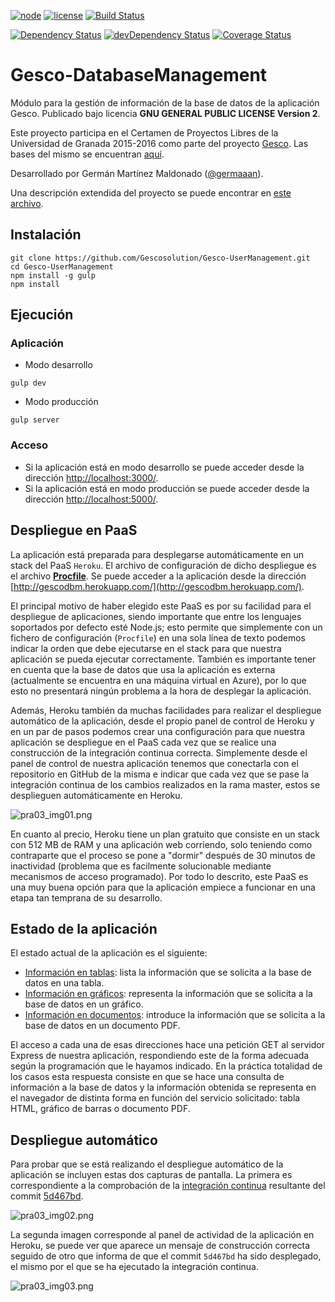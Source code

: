 [![node](https://img.shields.io/badge/node-4.2.2-blue.svg)](https://nodejs.org/en/) [![license](https://img.shields.io/badge/license-GPL%202.0-blue.svg)](https://www.gnu.org/licenses/gpl-2.0.html) [![Build Status](https://img.shields.io/travis/Gescosolution/Gesco-DatabaseManagement/master.svg?style=flat&label=Linux%20build)](https://travis-ci.org/Gescosolution/Gesco-DatabaseManagement)

[![Dependency Status](https://img.shields.io/david/Gescosolution/Gesco-DatabaseManagement.svg?style=flat)](https://david-dm.org/Gescosolution/Gesco-DatabaseManagement) [![devDependency Status](https://img.shields.io/david/dev/Gescosolution/Gesco-DatabaseManagement.svg?style=flat)](https://david-dm.org/Gescosolution/Gesco-DatabaseManagement#info=devDependencies) [![Coverage Status](https://img.shields.io/coveralls/Gescosolution/Gesco-DatabaseManagement.svg?style=flat)](https://coveralls.io/r/Gescosolution/Gesco-DatabaseManagement?branch=master)

# Gesco-DatabaseManagement
Módulo para la gestión de información de la base de datos de la aplicación Gesco. Publicado bajo licencia **GNU GENERAL PUBLIC LICENSE Version 2**.

Este proyecto participa en el Certamen de Proyectos Libres de la Universidad de Granada 2015-2016 como parte del proyecto [Gesco](https://github.com/Gescosolution/Gesco). Las bases del mismo se encuentran [aquí](https://docs.google.com/document/d/16UsdUV_XXuPUh-Imz4PSgh-2ES_YaAJpZ8fNrbTVpMA/edit).

Desarrollado por Germán Martínez Maldonado ([@germaaan](https://github.com/germaaan)).

Una descripción extendida del proyecto se puede encontrar en [este archivo](INFO.md).

## Instalación

```
git clone https://github.com/Gescosolution/Gesco-UserManagement.git
cd Gesco-UserManagement
npm install -g gulp
npm install
```

## Ejecución
### Aplicación
- Modo desarrollo

```
gulp dev
```

- Modo producción

```
gulp server
```

### Acceso
- Si la aplicación está en modo desarrollo se puede acceder desde la dirección [http://localhost:3000/](http://localhost:3000/).
- Si la aplicación está en modo producción se puede acceder desde la dirección [http://localhost:5000/](http://localhost:5000/).

## Despliegue en PaaS
La aplicación está preparada para desplegarse automáticamente en un stack del PaaS `Heroku`. El archivo de configuración de dicho despliegue es el archivo [**Procfile**](Procfile). Se puede acceder a la aplicación desde la dirección [http://gescodbm.herokuapp.com/](http://gescodbm.herokuapp.com/).

El principal motivo de haber elegido este PaaS es por su facilidad para el despliegue de aplicaciones, siendo importante que entre los lenguajes soportados por defecto esté Node.js; esto permite que simplemente con un fichero de configuración (`Procfile`) en una sola línea de texto podemos indicar la orden que debe ejecutarse en el stack para que nuestra aplicación se pueda ejecutar correctamente. También es importante tener en cuenta que la base de datos que usa la aplicación es externa (actualmente se encuentra en una máquina virtual en Azure), por lo que esto no presentará ningún problema a la hora de desplegar la aplicación.

Además, Heroku también da muchas facilidades para realizar el despliegue automático de la aplicación, desde el propio panel de control de Heroku y en un par de pasos podemos crear una configuración para que nuestra aplicación se despliegue en el PaaS cada vez que se realice una construcción de la integración continua correcta. Simplemente desde el panel de control de nuestra aplicación tenemos que conectarla con el repositorio en GitHub de la misma e indicar que cada vez que se pase la integración continua de los cambios realizados en la rama master, estos se desplieguen automáticamente en Heroku.

![pra03_img01.png](https://dl.dropboxusercontent.com/s/abe8zd2fzha40je/pra03_img01.png)

En cuanto al precio, Heroku tiene un plan gratuito que consiste en un stack con 512 MB de RAM y una aplicación web corriendo, solo teniendo como contraparte que el proceso se pone a "dormir" después de 30 minutos de inactividad (problema que es facilmente solucionable mediante mecanismos de acceso programado). Por todo lo descrito, este PaaS es una muy buena opción para que la aplicación empiece a funcionar en una etapa tan temprana de su desarrollo.

## Estado de la aplicación
El estado actual de la aplicación es el siguiente:
- [Información en tablas](http://gescodbm.herokuapp.com/): lista la información que se solicita a la base de datos en una tabla.
- [Información en gráficos](http://gescodbm.herokuapp.com/graficos): representa la información que se solicita a la base de datos en un gráfico.
- [Información en documentos](http://gescodbm.herokuapp.com/informes): introduce la información que se solicita a la base de datos en un documento PDF.

El acceso a cada una de esas direcciones hace una petición GET al servidor Express de nuestra aplicación, respondiendo este de la forma adecuada según la programación que le hayamos indicado. En la práctica totalidad de los casos esta respuesta consiste en que se hace una consulta de información a la base de datos y la información obtenida se representa en el navegador de distinta forma en función del servicio solicitado: tabla HTML, gráfico de barras o documento PDF.

## Despliegue automático

Para probar que se está realizando el despliegue automático de la aplicación se incluyen estas dos capturas de pantalla. La primera es correspondiente a la comprobación de la [integración continua](https://travis-ci.org/Gescosolution/Gesco-DatabaseManagement/builds/94306573) resultante del commit [5d467bd](https://github.com/Gescosolution/Gesco-DatabaseManagement/commit/5d467bd0407b0075aa3bd6fe8744d0a730ebb124).

![pra03_img02.png](https://dl.dropboxusercontent.com/s/ovoxmd9q8ki0cnf/pra03_img02.png)

La segunda imagen corresponde al panel de actividad de la aplicación en Heroku, se puede ver que aparece un mensaje de construcción correcta seguido de otro que informa de que el commit `5d467bd` ha sido desplegado, el mismo por el que se ha ejecutado la integración continua.

![pra03_img03.png](https://dl.dropboxusercontent.com/s/n7gmaf964x9op9r/pra03_img03.png)
